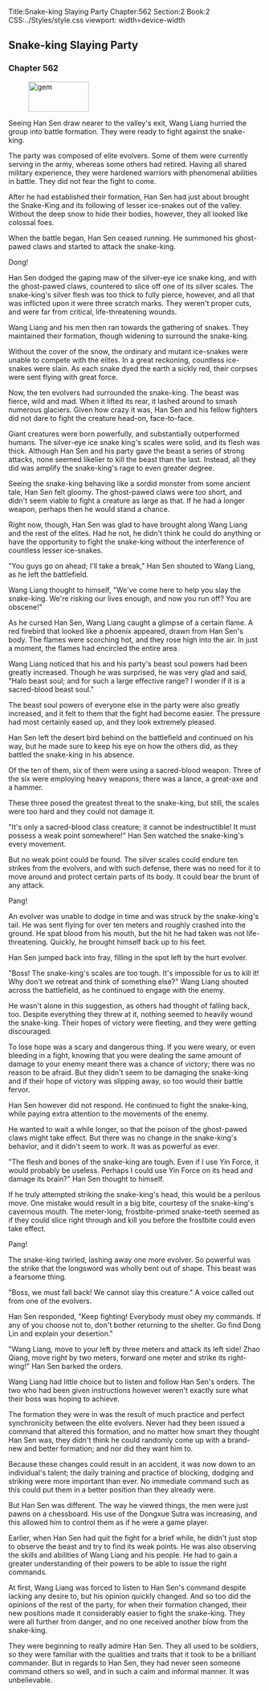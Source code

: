 Title:Snake-king Slaying Party 
Chapter:562 
Section:2 
Book:2 
CSS:../Styles/style.css 
viewport: width=device-width
  
## Snake-king Slaying Party
### Chapter 562
  
<figure>
	<img src="../Images/gem.gif" alt="gem" id="gem" width="120" height="60" />
</figure>
  

  
Seeing Han Sen draw nearer to the valley's exit, Wang Liang hurried the group into battle formation. They were ready to fight against the snake-king.

The party was composed of elite evolvers. Some of them were currently serving in the army, whereas some others had retired. Having all shared military experience, they were hardened warriors with phenomenal abilities in battle. They did not fear the fight to come.

After he had established their formation, Han Sen had just about brought the Snake-King and its following of lesser ice-snakes out of the valley. Without the deep snow to hide their bodies, however, they all looked like colossal foes.

When the battle began, Han Sen ceased running. He summoned his ghost-pawed claws and started to attack the snake-king.

Dong!

Han Sen dodged the gaping maw of the silver-eye ice snake king, and with the ghost-pawed claws, countered to slice off one of its silver scales. The snake-king's silver flesh was too thick to fully pierce, however, and all that was inflicted upon it were three scratch marks. They weren't proper cuts, and were far from critical, life-threatening wounds.

Wang Liang and his men then ran towards the gathering of snakes. They maintained their formation, though widening to surround the snake-king.

Without the cover of the snow, the ordinary and mutant ice-snakes were unable to compete with the elites. In a great reckoning, countless ice-snakes were slain. As each snake dyed the earth a sickly red, their corpses were sent flying with great force.

Now, the ten evolvers had surrounded the snake-king. The beast was fierce, wild and mad. When it lifted its rear, it lashed around to smash numerous glaciers. Given how crazy it was, Han Sen and his fellow fighters did not dare to fight the creature head-on, face-to-face.

Giant creatures were born powerfully, and substantially outperformed humans. The silver-eye ice snake king's scales were solid, and its flesh was thick. Although Han Sen and his party gave the beast a series of strong attacks, none seemed likelier to kill the beast than the last. Instead, all they did was amplify the snake-king's rage to even greater degree.

Seeing the snake-king behaving like a sordid monster from some ancient tale, Han Sen felt gloomy. The ghost-pawed claws were too short, and didn't seem viable to fight a creature as large as that. If he had a longer weapon, perhaps then he would stand a chance.

Right now, though, Han Sen was glad to have brought along Wang Liang and the rest of the elites. Had he not, he didn't think he could do anything or have the opportunity to fight the snake-king without the interference of countless lesser ice-snakes.

"You guys go on ahead; I'll take a break," Han Sen shouted to Wang Liang, as he left the battlefield.

Wang Liang thought to himself, "We've come here to help you slay the snake-king. We're risking our lives enough, and now you run off? You are obscene!"

As he cursed Han Sen, Wang Liang caught a glimpse of a certain flame. A red firebird that looked like a phoenix appeared, drawn from Han Sen's body. The flames were scorching hot, and they rose high into the air. In just a moment, the flames had encircled the entire area.

Wang Liang noticed that his and his party's beast soul powers had been greatly increased. Though he was surprised, he was very glad and said, "Halo beast soul; and for such a large effective range? I wonder if it is a sacred-blood beast soul."

The beast soul powers of everyone else in the party were also greatly increased, and it felt to them that the fight had become easier. The pressure had most certainly eased up, and they look extremely pleased.

Han Sen left the desert bird behind on the battlefield and continued on his way, but he made sure to keep his eye on how the others did, as they battled the snake-king in his absence.

Of the ten of them, six of them were using a sacred-blood weapon. Three of the six were employing heavy weapons; there was a lance, a great-axe and a hammer.

These three posed the greatest threat to the snake-king, but still, the scales were too hard and they could not damage it.

"It's only a sacred-blood class creature; it cannot be indestructible! It must possess a weak point somewhere!" Han Sen watched the snake-king's every movement.

But no weak point could be found. The silver scales could endure ten strikes from the evolvers, and with such defense, there was no need for it to move around and protect certain parts of its body. It could bear the brunt of any attack.

Pang!

An evolver was unable to dodge in time and was struck by the snake-king's tail. He was sent flying for over ten meters and roughly crashed into the ground. He spat blood from his mouth, but the hit he had taken was not life-threatening. Quickly, he brought himself back up to his feet.

Han Sen jumped back into fray, filling in the spot left by the hurt evolver.

"Boss! The snake-king's scales are too tough. It's impossible for us to kill it! Why don't we retreat and think of something else?" Wang Liang shouted across the battlefield, as he continued to engage with the enemy.

He wasn't alone in this suggestion, as others had thought of falling back, too. Despite everything they threw at it, nothing seemed to heavily wound the snake-king. Their hopes of victory were fleeting, and they were getting discouraged.

To lose hope was a scary and dangerous thing. If you were weary, or even bleeding in a fight, knowing that you were dealing the same amount of damage to your enemy meant there was a chance of victory; there was no reason to be afraid. But they didn't seem to be damaging the snake-king and if their hope of victory was slipping away, so too would their battle fervor.

Han Sen however did not respond. He continued to fight the snake-king, while paying extra attention to the movements of the enemy.

He wanted to wait a while longer, so that the poison of the ghost-pawed claws might take effect. But there was no change in the snake-king's behavior, and it didn't seem to work. It was as powerful as ever.

"The flesh and bones of the snake-king are tough. Even if I use Yin Force, it would probably be useless. Perhaps I could use Yin Force on its head and damage its brain?" Han Sen thought to himself.

If he truly attempted striking the snake-king's head, this would be a perilous move. One mistake would result in a big bite, courtesy of the snake-king's cavernous mouth. The meter-long, frostbite-primed snake-teeth seemed as if they could slice right through and kill you before the frostbite could even take effect.

Pang!

The snake-king twirled, lashing away one more evolver. So powerful was the strike that the longsword was wholly bent out of shape. This beast was a fearsome thing.

"Boss, we must fall back! We cannot slay this creature." A voice called out from one of the evolvers.

Han Sen responded, "Keep fighting! Everybody must obey my commands. If any of you choose not to, don't bother returning to the shelter. Go find Dong Lin and explain your desertion."

"Wang Liang, move to your left by three meters and attack its left side! Zhao Qiang, move right by two meters, forward one meter and strike its right-wing!" Han Sen barked the orders.

Wang Liang had little choice but to listen and follow Han Sen's orders. The two who had been given instructions however weren't exactly sure what their boss was hoping to achieve.

The formation they were in was the result of much practice and perfect synchronicity between the elite evolvers. Never had they been issued a command that altered this formation, and no matter how smart they thought Han Sen was, they didn't think he could randomly come up with a brand-new and better formation; and nor did they want him to.

Because these changes could result in an accident, it was now down to an individual's talent; the daily training and practice of blocking, dodging and striking were more important than ever. No immediate command such as this could put them in a better position than they already were.

But Han Sen was different. The way he viewed things, the men were just pawns on a chessboard. His use of the Dongxue Sutra was increasing, and this allowed him to control them as if he were a game player.

Earlier, when Han Sen had quit the fight for a brief while, he didn't just stop to observe the beast and try to find its weak points. He was also observing the skills and abilities of Wang Liang and his people. He had to gain a greater understanding of their powers to be able to issue the right commands.

At first, Wang Liang was forced to listen to Han Sen's command despite lacking any desire to, but his opinion quickly changed. And so too did the opinions of the rest of the party, for when their formation changed, their new positions made it considerably easier to fight the snake-king. They were all further from danger, and no one received another blow from the snake-king.

They were beginning to really admire Han Sen. They all used to be soldiers, so they were familiar with the qualities and traits that it took to be a brilliant commander. But in regards to Han Sen, they had never seen someone command others so well, and in such a calm and informal manner. It was unbelievable.